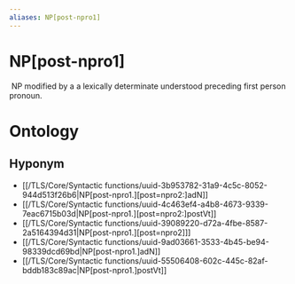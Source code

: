 ```yaml
---
aliases: NP[post-npro1]
---
```

# NP[post-npro1]

 NP modified by a a lexically determinate understood preceding first person pronoun.
# Ontology

## Hyponym
- [[/TLS/Core/Syntactic functions/uuid-3b953782-31a9-4c5c-8052-944d513f26b6|NP[post-npro1.][post=npro2:]adN]]
- [[/TLS/Core/Syntactic functions/uuid-4c463ef4-a4b8-4673-9339-7eac6715b03d|NP[post-npro1.][post=npro2:]postVt]]
- [[/TLS/Core/Syntactic functions/uuid-39089220-d72a-4fbe-8587-2a5164394d31|NP[post-npro1.][post=npro2]]]
- [[/TLS/Core/Syntactic functions/uuid-9ad03661-3533-4b45-be94-98339dcd69bd|NP[post-npro1.]adN]]
- [[/TLS/Core/Syntactic functions/uuid-55506408-602c-445c-82af-bddb183c89ac|NP[post-npro1.]postVt]]